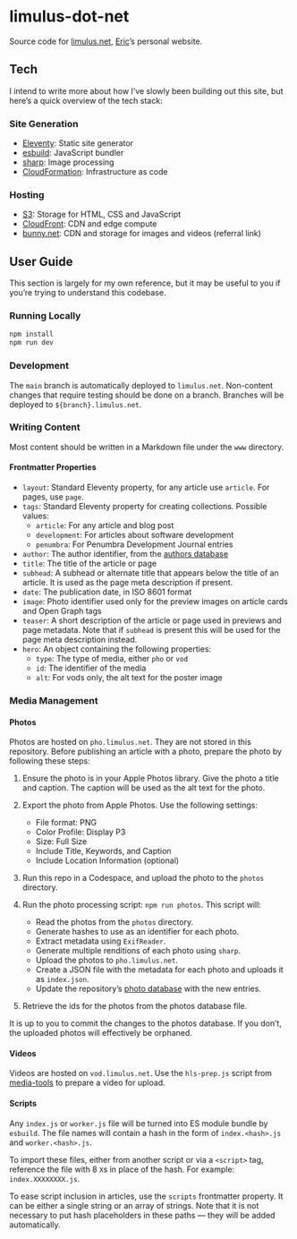 # limulus-dot-net

Source code for [limulus.net], [Eric]’s personal website.

[limulus.net]: https://limulus.net/
[eric]: https://limulus.net/eric/

## Tech

I intend to write more about how I’ve slowly been building out this site, but here’s a quick
overview of the tech stack:

### Site Generation

- [Eleventy]: Static site generator
- [esbuild]: JavaScript bundler
- [sharp]: Image processing
- [CloudFormation]: Infrastructure as code

[eleventy]: https://www.11ty.dev/
[esbuild]: https://esbuild.github.io/
[sharp]: https://sharp.pixelplumbing.com/
[cloudformation]: https://aws.amazon.com/cloudformation/

### Hosting

- [S3]: Storage for HTML, CSS and JavaScript
- [CloudFront]: CDN and edge compute
- [bunny.net]: CDN and storage for images and videos (referral link)

[s3]: https://aws.amazon.com/s3/
[cloudfront]: https://aws.amazon.com/cloudfront/
[bunny.net]: https://bunny.net?ref=y8bk49x3t8

## User Guide

This section is largely for my own reference, but it may be useful to you if you’re trying
to understand this codebase.

### Running Locally

```sh
npm install
npm run dev
```

### Development

The `main` branch is automatically deployed to `limulus.net`. Non-content changes that
require testing should be done on a branch. Branches will be deployed to
`${branch}.limulus.net`.

### Writing Content

Most content should be written in a Markdown file under the `www` directory.

#### Frontmatter Properties

- `layout`: Standard Eleventy property, for any article use `article`. For pages, use
  `page`.
- `tags`: Standard Eleventy property for creating collections. Possible values:
  - `article`: For any article and blog post
  - `development`: For articles about software development
  - `penumbra`: For Penumbra Development Journal entries
- `author`: The author identifier, from the [authors database]
- `title`: The title of the article or page
- `subhead`: A subhead or alternate title that appears below the title of an article. It is
  used as the page meta description if present.
- `date`: The publication date, in ISO 8601 format
- `image`: Photo identifier used only for the preview images on article cards and Open Graph
  tags
- `teaser`: A short description of the article or page used in previews and page metadata.
  Note that if `subhead` is present this will be used for the page meta description instead.
- `hero`: An object containing the following properties:
  - `type`: The type of media, either `pho` or `vod`
  - `id`: The identifier of the media
  - `alt`: For vods only, the alt text for the poster image

[authors database]: www/_data/authors.json

### Media Management

#### Photos

Photos are hosted on `pho.limulus.net`. They are not stored in this repository. Before
publishing an article with a photo, prepare the photo by following these steps:

1. Ensure the photo is in your Apple Photos library. Give the photo a title and caption. The
   caption will be used as the alt text for the photo.

2. Export the photo from Apple Photos. Use the following settings:

   - File format: PNG
   - Color Profile: Display P3
   - Size: Full Size
   - Include Title, Keywords, and Caption
   - Include Location Information (optional)

3. Run this repo in a Codespace, and upload the photo to the `photos` directory.

4. Run the photo processing script: `npm run photos`. This script will:

   - Read the photos from the `photos` directory.
   - Generate hashes to use as an identifier for each photo.
   - Extract metadata using `ExifReader`.
   - Generate multiple renditions of each photo using `sharp`.
   - Upload the photos to `pho.limulus.net`.
   - Create a JSON file with the metadata for each photo and uploads it as `index.json`.
   - Update the repository’s [photo database] with the new entries.

5. Retrieve the ids for the photos from the photos database file.

[photo database]: www/_data/photos.json

It is up to you to commit the changes to the photos database. If you don’t, the uploaded
photos will effectively be orphaned.

#### Videos

Videos are hosted on `vod.limulus.net`. Use the `hls-prep.js` script from [media-tools] to
prepare a video for upload.

[media-tools]: https://github.com/limulus/media-tools/

#### Scripts

Any `index.js` or `worker.js` file will be turned into ES module bundle by `esbuild`. The
file names will contain a hash in the form of `index.<hash>.js` and `worker.<hash>.js`.

To import these files, either from another script or via a `<script>` tag, reference the
file with 8 `X`s in place of the hash. For example: `index.XXXXXXXX.js`.

To ease script inclusion in articles, use the `scripts` frontmatter property. It can be
either a single string or an array of strings. Note that it is not necessary to put hash
placeholders in these paths — they will be added automatically.
